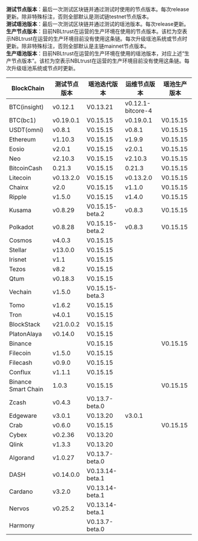 **测试节点版本**：最后一次测试区块链并通过测试时使用的节点版本。每次release更新。除非特殊标注，否则全部默认是测试链testnet节点版本。<br/>
**测试瑶池版本**：最后一次测试区块链并通过测试的瑶池版本。每次release更新。<br/>
**生产节点版本**：目前NBLtrust在运营的生产环境在使用的节点版本。该栏为空表示NBLtrust在运营的生产环境目前没有使用这条链。每次升级瑶池系统或节点时更新。除非特殊标注，否则全部默认是主链mainnet节点版本。<br/>
**生产瑶池版本**：目前NBLtrust在运营的生产环境在使用的瑶池版本，对应上述“生产节点版本”。该栏为空表示NBLtrust在运营的生产环境目前没有使用这条链。每次升级瑶池系统或节点时更新。<br/>


| BlockChain  | 测试节点版本 | 瑶池迭代版本 | 运维节点版本 | 瑶池生产版本 |
| ----------- | ---------- | ---------- | ---------- | ---------- | 
| BTC(insight) | v0.12.1    | V0.13.21 |    v0.12.1-bitcore-4  |  |
| BTC(bc1)    | v0.19.0.1    | V0.15.15 |    v0.19.0.1  | V0.15.15 |
| USDT(omni) | v0.8.1    | V0.15.15 |    v0.8.1  | V0.15.15 |
| Ethereum    | v1.10.3     | V0.15.15 |     	v1.9.9 | V0.15.15 |
| Eosio       | v2.0.1 | V0.15.15 | v2.0.1 | V0.15.15 |
| Neo         | v2.10.3    | V0.15.15 |    	v2.10.3 | V0.15.15   |
| BitcoinCash | 0.21.3     | V0.15.15 | 0.21.3   | V0.15.15 |
| Litecoin    | v0.13.2.0    | V0.15.15 |   v0.13.2.0   | V0.15.15 |
| Chainx      | v2.0     | V0.15.15 |  v1.1.0    | V0.15.15 | 
| Ripple      | v1.5.0     | V0.15.15 |  	v1.4.0    | V0.15.15 |
| Kusama      | v0.8.29    | V0.15.15-beta.2 |  v0.8.3  | V0.15.15 | 
| Polkadot      | v0.8.28    | V0.15.15-beta.2 |  v0.8.3  | V0.15.15 |
| Cosmos      | v4.0.3      | V0.15.15 |    |  |
| Stellar     | v13.0.0    | V0.15.15 |    |  |
| Irisnet     | v1.1    | V0.15.15 |  	   |  |
| Tezos       | v8.2   | V0.15.15 |      |  |
| Qtum        | v0.18.3    | V0.15.15 |     |  | 
| Vechain     | v1.5.0     | V0.15.15-beta.3 |      |  |
| Tomo        | v1.6.2     | V0.15.15 |      |  | 
| Tron        | v4.0.1 | V0.15.15 |     	       |  |
| BlockStack  | v21.0.0.2 | V0.15.15 |     	       |  |
| PlatonAlaya      | v0.14.0   | V0.15.15 |   |    |
| Binance     | |V0.15.15 | |V0.15.15
| Filecoin     |v1.5.0 |V0.15.15 | |
| Filecash     |v0.9.0 |V0.15.15 | |
| Conflux     |v1.1.1 |V0.15.15 | |
| Binance Smart Chain    |1.0.3 |V0.15.15 | |V0.15.15
| Zcash       | v0.4.3     | V0.13.7-beta.0 |   	   |  | 
| Edgeware    | v3.0.1    | V0.13.20 | v3.0.1     |       | 
| Crab        |  v0.6.0   | V0.15.15 |         | V0.15.15    |
| Cybex       | v0.2.36    | V0.13.20 |   	  |  |
| Qlink       | v1.3.3     | V0.13.20 |  | |
| Algorand    | v1.0.27    | V0.13.7-beta.0 |      |  |
| DASH        | v0.14.0.0   | V0.13.14-beta.1 |        |    |
| Cardano     | v3.2.0     | V0.13.14-beta.1 |            |            | 
| Nervos      | v0.25.2   | V0.13.14-beta.1 |            |         | 
| Harmony     |            | V0.13.7-beta.0 |            | | 
